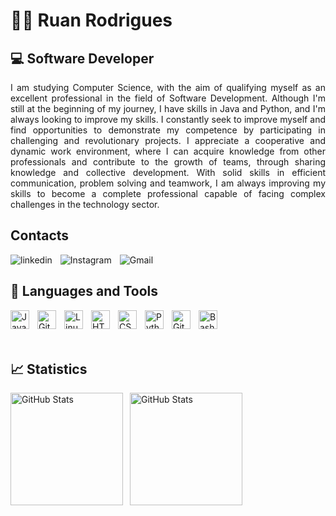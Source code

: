 # 👨‍💻 Ruan Rodrigues

## **💻 Software Developer**

<p style="text-align: justify;">
I am studying Computer Science, with the aim of qualifying myself as an excellent professional in the field of Software Development. Although I'm still at the beginning of my journey, I have skills in Java and Python, and I'm always looking to improve my skills.
I constantly seek to improve myself and find opportunities to demonstrate my competence by participating in challenging and revolutionary projects. I appreciate a cooperative and dynamic work environment, where I can acquire knowledge from other professionals and contribute to the growth of teams, through sharing knowledge and collective development.
With solid skills in efficient communication, problem solving and teamwork, I am always improving my skills to become a complete professional capable of facing complex challenges in the technology sector.
</p>

## Contacts
<a href="https://www.linkedin.com/in/ruan-rodrigues-317a40292/" target="_blank" rel="external">
    <img 
        align="left" 
        alt="linkedin" 
        style="padding-right:10px;" 
        title="my profile on linkedin"
        src="https://custom-icon-badges.demolab.com/badge/linkedin-blue.svg?logo=linkedin&logoColor=white"
    />
</a>

<a href="https://www.instagram.com/ruaan_rodrigueess/" target="_blank" rel="external">    
    <img 
        align="left" 
        alt="Instagram" 
        style="padding-right:10px;" 
        title="my profile on Instagram"
        src="https://custom-icon-badges.demolab.com/badge/Instagram-purple.svg?logo=instagram&logoColor=white" 
    />
</a>

<a href="mailto:ruan.rodrigues.silva@ccc.ufcg.edu.br" target="_blank" rel="external">    
    <img 
        align="left" 
        alt="Gmail" 
        style="padding-right:10px;" 
        title="my Gmail"
        src="https://custom-icon-badges.demolab.com/badge/Gmail-red.svg?logo=mail&logoColor=white"
    />
</a>

<br/>

## 🤖 Languages and Tools

<img 
    align="left" 
    alt="Java" 
    width="30px" 
    style="padding-right:10px;" 
    title="Java"
    src="https://cdn.jsdelivr.net/gh/devicons/devicon/icons/java/java-original.svg"/>

<img 
    align="left" 
    alt="Git" 
    width="30px" 
    style="padding-right:10px;" 
    src="https://cdn.jsdelivr.net/gh/devicons/devicon/icons/git/git-original.svg" />

<img 
    align="left" 
    alt="Linux" 
    width="30px" 
    style="padding-right:10px;" 
    src="https://cdn.jsdelivr.net/gh/devicons/devicon/icons/linux/linux-original.svg" />

<img 
    align="left" 
    alt="HTML" 
    width="30px" 
    style="padding-right:10px;" 
    src="https://cdn.jsdelivr.net/gh/devicons/devicon/icons/html5/html5-plain.svg" />

<img 
    align="left" 
    alt="CSS" 
    width="30px" 
    style="padding-right:10px;" 
    src="https://cdn.jsdelivr.net/gh/devicons/devicon/icons/css3/css3-plain.svg" />

<img 
    align="left" 
    alt="Python" 
    width="30px" 
    style="padding-right:10px;" 
    src="https://cdn.jsdelivr.net/gh/devicons/devicon/icons/python/python-plain.svg" />

<img 
    align="left" 
    alt="GitHub" 
    width="30px" 
    style="padding-right:10px;" 
    src="https://cdn.jsdelivr.net/gh/devicons/devicon/icons/github/github-original.svg" />

<img 
    align="left" 
    alt="Bash" 
    width="30px" 
    style="padding-right:10px;" 
    src="https://cdn.jsdelivr.net/gh/devicons/devicon/icons/bash/bash-original.svg" />

<br/>
<br/>
<br/>

## 📈 Statistics

<p>
  <img 
    align="left" 
    alt="GitHub Stats" 
    height="180" 
    style="padding-right: 8px;" 
    src="" 
  />

<img 
      align="left" 
      alt="GitHub Stats" 
      height="180" 
      src="https://github-readme-stats.vercel.app/api/top-langs/?username=ruanrodrigues20&theme=tokyonight&layout=compact&custom_title=Tecnologias&langs_count=6" 
  />

</p>
